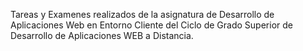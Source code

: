 Tareas y Examenes realizados de la asignatura de Desarrollo de Aplicaciones Web en Entorno Cliente del Ciclo de Grado Superior de Desarrollo de Aplicaciones WEB a Distancia.

